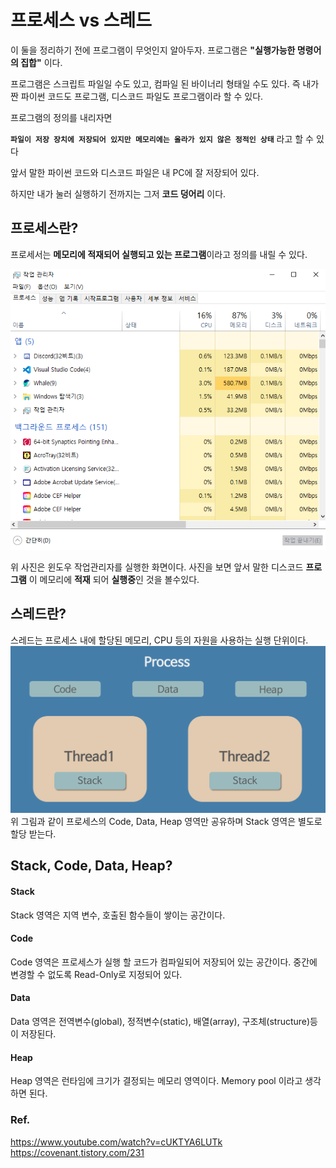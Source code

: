 # 프로세스 vs 스레드

이 둘을 정리하기 전에 프로그램이 무엇인지 알아두자.
프로그램은 **"실행가능한 명령어의 집합"** 이다.

프로그램은 스크립트 파일일 수도 있고, 컴파일 된 바이너리 형태일 수도 있다. 즉 내가 짠 파이썬 코드도 프로그램, 디스코드 파일도 프로그램이라 할 수 있다.

프로그램의 정의를 내리자면 

**`파일이 저장 장치에 저장되어 있지만 메모리에는 올라가 있지 않은 정적인 상태`** 라고 할 수 있다

앞서 말한 파이썬 코드와 디스코드 파일은 내 PC에 잘 저장되어 있다. 

하지만 내가 눌러 실행하기 전까지는 그저 **코드 덩어리** 이다.
## 프로세스란?
프로세서는 **메모리에 적재되어 실행되고 있는 프로그램**이라고 정의를 내릴 수 있다.


![process-vs-thread-01](../images/process-vs-thread-01.png)

위 사진은 윈도우 작업관리자를 실행한 화면이다. 
사진을 보면 앞서 말한 디스코드 **프로그램** 이 메모리에 **적재** 되어 **실행중**인 것을 볼수있다.

## 스레드란?
스레드는 프로세스 내에 할당된 메모리, CPU 등의 자원을 사용하는 실행 단위이다.
![process-vs-thread.md-01.png](../images/process-vs-thread.md-01.png)
위 그림과 같이 프로세스의 Code, Data, Heap 영역만 공유하며 Stack 영역은 별도로 할당 받는다.


## Stack, Code, Data, Heap?
#### Stack
Stack 영역은 지역 변수, 호출된 함수들이 쌓이는 공간이다.
#### Code
Code 영역은 프로세스가 실행 할 코드가 컴파일되어 저장되어 있는 공간이다. 중간에 변경할 수 없도록 Read-Only로 지정되어 있다.
#### Data
Data 영역은 전역변수(global), 정적변수(static), 배열(array), 구조체(structure)등이 저장된다.
#### Heap
Heap 영역은 런타임에 크기가 결정되는 메모리 영역이다. Memory pool 이라고 생각하면 된다.
### Ref.
https://www.youtube.com/watch?v=cUKTYA6LUTk
https://covenant.tistory.com/231
